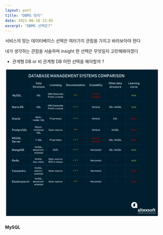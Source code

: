 ```yaml
---
layout: post
title: "DBMS 정리"
date: 2021-06-10 15:05
excerpt: "DBMS 선택은?"
---
```


<link rel="/assets/css/font.css"/>
<p>서비스의 맞는 데이터베이스 선택은 여러가지 관점을 가지고 바라보아야 한다</p>
<p>내가 생각하는 관점을 서술하며 insight 한 선택은 무엇일지 고민해봐야겠다</p>
  <ul>
    <li>관계형 DB or 비 관계형 DB 어떤 선택을 해야할까 ?</li>
  </ul>

<img src="/assets/img/RDBMS comparison.PNG">

<h4>MySQL
